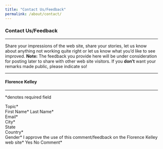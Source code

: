 ```yaml
---
title: "Contact Us/Feedback"
permalink: /about/contact/
---
```


### Contact Us/Feedback

---
Share your impressions of the web site, share your stories, let us know about anything not working quite right or let us know what you’d like to see improved. **Note:** The feedback you provide here will be under consideration for posting later to share with other web site visitors. If you **don’t** want your remarks made public, please indicate so!

---

#### Florence Kelley
---
*denotes required field
 
Topic*	
First Name*	
Last Name*	
Email*	
City*	
State	
Country*	
Gender*	
I approve the use of this comment/feedback on the Florence Kelley web site*	Yes No
Comment*	

 
 
 